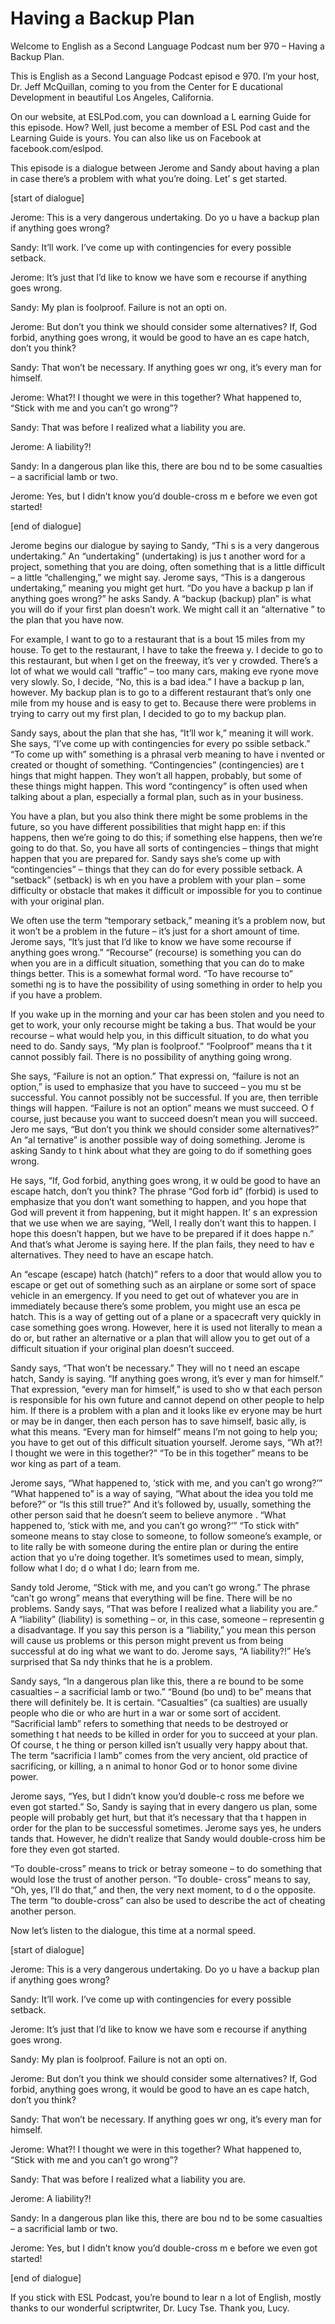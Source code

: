 # Having a Backup Plan

Welcome to English as a Second Language Podcast num ber 970 – Having a Backup Plan.

This is English as a Second Language Podcast episod e 970. I’m your host, Dr. Jeff McQuillan, coming to you from the Center for E ducational Development in beautiful Los Angeles, California.

On our website, at ESLPod.com, you can download a L earning Guide for this episode. How? Well, just become a member of ESL Pod cast and the Learning Guide is yours. You can also like us on Facebook at  facebook.com/eslpod.

This episode is a dialogue between Jerome and Sandy  about having a plan in case there’s a problem with what you’re doing. Let’ s get started.

[start of dialogue]

Jerome: This is a very dangerous undertaking. Do yo u have a backup plan if anything goes wrong?

Sandy: It’ll work. I’ve come up with contingencies for every possible setback.

Jerome: It’s just that I’d like to know we have som e recourse if anything goes wrong.

Sandy: My plan is foolproof. Failure is not an opti on.

Jerome: But don’t you think we should consider some  alternatives? If, God forbid, anything goes wrong, it would be good to have an es cape hatch, don’t you think?

Sandy: That won’t be necessary. If anything goes wr ong, it’s every man for himself.

Jerome: What?! I thought we were in this together? What happened to, “Stick with me and you can’t go wrong”?

Sandy: That was before I realized what a liability you are.

Jerome: A liability?!

Sandy: In a dangerous plan like this, there are bou nd to be some casualties – a sacrificial lamb or two.

Jerome: Yes, but I didn’t know you’d double-cross m e before we even got started!

[end of dialogue]

Jerome begins our dialogue by saying to Sandy, “Thi s is a very dangerous undertaking.” An “undertaking” (undertaking) is jus t another word for a project, something that you are doing, often something that is a little difficult – a little “challenging,” we might say. Jerome says, “This is a dangerous undertaking,” meaning you might get hurt. “Do you have a backup p lan if anything goes wrong?” he asks Sandy. A “backup (backup) plan” is what you will do if your first plan doesn’t work. We might call it an “alternative ” to the plan that you have now.

For example, I want to go to a restaurant that is a bout 15 miles from my house. To get to the restaurant, I have to take the freewa y. I decide to go to this restaurant, but when I get on the freeway, it’s ver y crowded. There’s a lot of what we would call “traffic” – too many cars, making eve ryone move very slowly. So, I decide, “No, this is a bad idea.” I have a backup p lan, however. My backup plan is to go to a different restaurant that’s only one mile from my house and is easy to get to. Because there were problems in trying to  carry out my first plan, I decided to go to my backup plan.

Sandy says, about the plan that she has, “It’ll wor k,” meaning it will work. She says, “I’ve come up with contingencies for every po ssible setback.” “To come up with” something is a phrasal verb meaning to have i nvented or created or thought of something. “Contingencies” (contingencies) are t hings that might happen. They won’t all happen, probably, but some of these things might happen. This word “contingency” is often used when talking about  a plan, especially a formal plan, such as in your business.

You have a plan, but you also think there might be some problems in the future, so you have different possibilities that might happ en: if this happens, then we’re going to do this; if something else happens, then we’re going to do that. So, you have all sorts of contingencies – things that might  happen that you are prepared for. Sandy says she’s come up with “contingencies” – things that they can do for every possible setback. A “setback” (setback) is wh en you have a problem with your plan – some difficulty or obstacle that makes it difficult or impossible for you to continue with your original plan.

We often use the term “temporary setback,” meaning it’s a problem now, but it won’t be a problem in the future – it’s just for a short amount of time. Jerome says, “It’s just that I’d like to know we have some  recourse if anything goes wrong.” “Recourse” (recourse) is something you can do when you are in a difficult situation, something that you can do to make things better. This is a somewhat formal word. “To have recourse to” somethi ng is to have the possibility of using something in order to help you if you have  a problem.

If you wake up in the morning and your car has been  stolen and you need to get to work, your only recourse might be taking a bus. That would be your recourse – what would help you, in this difficult situation, to do what you need to do. Sandy says, “My plan is foolproof.” “Foolproof” means tha t it cannot possibly fail. There is no possibility of anything going wrong.

She says, “Failure is not an option.” That expressi on, “failure is not an option,” is used to emphasize that you have to succeed – you mu st be successful. You cannot possibly not be successful. If you are, then  terrible things will happen. “Failure is not an option” means we must succeed. O f course, just because you want to succeed doesn’t mean you will succeed. Jero me says, “But don’t you think we should consider some alternatives?” An “al ternative” is another possible way of doing something. Jerome is asking Sandy to t hink about what they are going to do if something goes wrong.

He says, “If, God forbid, anything goes wrong, it w ould be good to have an escape hatch, don’t you think? The phrase “God forb id” (forbid) is used to emphasize that you don’t want something to happen, and you hope that God will prevent it from happening, but it might happen. It’ s an expression that we use when we are saying, “Well, I really don’t want this  to happen. I hope this doesn’t happen, but we have to be prepared if it does happe n.” And that’s what Jerome is saying here. If the plan fails, they need to hav e alternatives. They need to have an escape hatch.

An “escape (escape) hatch (hatch)” refers to a door  that would allow you to escape or get out of something such as an airplane or some sort of space vehicle in an emergency. If you need to get out of whatever  you are in immediately because there’s some problem, you might use an esca pe hatch. This is a way of getting out of a plane or a spacecraft very quickly  in case something goes wrong. However, here it is used not literally to mean a do or, but rather an alternative or a plan that will allow you to get out of a difficult situation if your original plan doesn’t succeed.

Sandy says, “That won’t be necessary.” They will no t need an escape hatch, Sandy is saying. “If anything goes wrong, it’s ever y man for himself.” That expression, “every man for himself,” is used to sho w that each person is responsible for his own future and cannot depend on  other people to help him. If there is a problem with a plan and it looks like ev eryone may be hurt or may be in danger, then each person has to save himself, basic ally, is what this means. “Every man for himself” means I’m not going to help  you; you have to get out of this difficult situation yourself. Jerome says, “Wh at?! I thought we were in this together?” “To be in this together” means to be wor king as part of a team.

Jerome says, “What happened to, ‘stick with me, and  you can’t go wrong?’” “What happened to” is a way of saying, “What about the idea you told me before?” or “Is this still true?” And it’s followed  by, usually, something the other person said that he doesn’t seem to believe anymore . “What happened to, ‘stick with me, and you can’t go wrong?’” “To stick with” someone means to stay close to someone, to follow someone’s example, or to lite rally be with someone during the entire plan or during the entire action that yo u’re doing together. It’s sometimes used to mean, simply, follow what I do; d o what I do; learn from me.

Sandy told Jerome, “Stick with me, and you can’t go  wrong.” The phrase “can’t go wrong” means that everything will be fine. There  will be no problems. Sandy says, “That was before I realized what a liability you are.” A “liability” (liability) is something – or, in this case, someone – representin g a disadvantage. If you say this person is a “liability,” you mean this person will cause us problems or this person might prevent us from being successful at do ing what we want to do. Jerome says, “A liability?!” He’s surprised that Sa ndy thinks that he is a problem.

Sandy says, “In a dangerous plan like this, there a re bound to be some casualties – a sacrificial lamb or two.” “Bound (bo und) to be” means that there will definitely be. It is certain. “Casualties” (ca sualties) are usually people who die or who are hurt in a war or some sort of accident. “Sacrificial lamb” refers to something that needs to be destroyed or something t hat needs to be killed in order for you to succeed at your plan. Of course, t he thing or person killed isn’t usually very happy about that. The term “sacrificia l lamb” comes from the very ancient, old practice of sacrificing, or killing, a n animal to honor God or to honor some divine power.

Jerome says, “Yes, but I didn’t know you’d double-c ross me before we even got started.” So, Sandy is saying that in every dangero us plan, some people will probably get hurt, but that it’s necessary that tha t happen in order for the plan to be successful sometimes. Jerome says yes, he unders tands that. However, he didn’t realize that Sandy would double-cross him be fore they even got started.

 “To double-cross” means to trick or betray someone – to do something that would lose the trust of another person. “To double- cross” means to say, “Oh, yes, I’ll do that,” and then, the very next moment, to d o the opposite. The term “to double-cross” can also be used to describe the act of cheating another person.

Now let’s listen to the dialogue, this time at a normal speed.

[start of dialogue]

Jerome: This is a very dangerous undertaking. Do yo u have a backup plan if anything goes wrong?

Sandy: It’ll work. I’ve come up with contingencies for every possible setback.

Jerome: It’s just that I’d like to know we have som e recourse if anything goes wrong.

Sandy: My plan is foolproof. Failure is not an opti on.

Jerome: But don’t you think we should consider some  alternatives? If, God forbid, anything goes wrong, it would be good to have an es cape hatch, don’t you think?

Sandy: That won’t be necessary. If anything goes wr ong, it’s every man for himself.

Jerome: What?! I thought we were in this together? What happened to, “Stick with me and you can’t go wrong”?

Sandy: That was before I realized what a liability you are.

Jerome: A liability?!

Sandy: In a dangerous plan like this, there are bou nd to be some casualties – a sacrificial lamb or two.

Jerome: Yes, but I didn’t know you’d double-cross m e before we even got started!

[end of dialogue]

 If you stick with ESL Podcast, you’re bound to lear n a lot of English, mostly thanks to our wonderful scriptwriter, Dr. Lucy Tse.  Thank you, Lucy.



